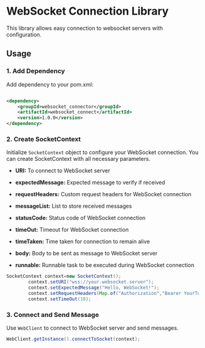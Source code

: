 # WebSocket Connection Library

This library allows easy connection to websocket servers with configuration.

## Usage

### 1. Add Dependency

Add dependency to your pom.xml:

```xml

<dependency>
    <groupId>websocket_connector</groupId>
    <artifactId>websocket_connect</artifactId>
    <version>1.0.0</version>
</dependency>
```

### 2. Create SocketContext

Initialize `SocketContext` object to configure your WebSocket connection.
You can create SocketContext with all necessary parameters.

- **URI:** To connect to WebSocket server

- **expectedMessage:** Expected message to verify if received

- **requestHeaders:** Custom request headers for WebSocket connection

- **messageList:** List to store received messages

- **statusCode:** Status code of  WebSocket connection

- **timeOut:** Timeout for WebSocket connection

- **timeTaken:** Time taken for  connection to remain alive

- **body:** Body to be sent as message to WebSocket server

- **runnable:** Runnable task to be executed during WebSocket connection

```java
SocketContext context=new SocketContext();
        context.setURI("wss://your.websocket.server");
        context.setExpectedMessage("Hello, WebSocket!");
        context.setRequestHeaders(Map.of("Authorization","Bearer YourToken"));
        context.setTimeOut(10);
```

### 3. Connect and Send Message

Use  `WebClient`  to connect to WebSocket server and send messages.

```java
WebClient.getInstance().connectToSocket(context);
```
